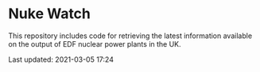 # Nuke Watch

This repository includes code for retrieving the latest information available on the output of EDF nuclear power plants in the UK.

Last updated: 2021-03-05 17:24